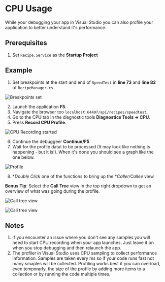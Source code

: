 # CPU Usage
While your debugging your app in Visual Studio you can also profile your application to better understand it's performance. 

## Prerequisites

1. Set `Recipe.Service` as the **Startup Project**

## Example
1. Set breakpoints at the start and end of `SpeedTest` in **line 73** and **line 82** of `RecipeManager.cs`.

![Breakpoints set](CPUUsage-Breakpoints.png)

2. Launch the application **F5**.
3. Navigate the browser too `localhost:64407/api/recipes/speedtest`.
4. Go to the CPU tab in the diagnostic tools  **Diagnostics Tools -> CPU**.
5. Press **Record CPU Profile**.

![CPU Recording started](CPUUsage-Record.png)

6. Continue the debuggeer **Continue/F5**.
7. Wait for the profile datat to be processed (It may look like nothing is happening - but it is!). When it's done you should see a graph like the one below.

![Profile](CPUUsage-BasicStats.png)

8. **Double Click* one of the functions to bring up the **Caller/Callee* view. 


**Bonus Tip**: Select the **Call Tree** view in the top right dropdown to get an overview of what was going during the profile.

![Call tree view](CPUUsage-CallTree.png)

![Call tree view](CPUUsage-CallTreeView.png)

## Notes

1. If you encounter an issue where you don't see any samples you will need to start CPU recording when your app launches. Just leave it on when you stop debugging and then relaunch the app.
2. The profiler in Visual Studio uses CPU sampling to collect performance information. Samples are taken every ms so if your code runs fast not many smaples will be collected. Profiling works best if you can overload, even temporarly, the size of the profile by adding more items to a collection or by running the code multiple times.
